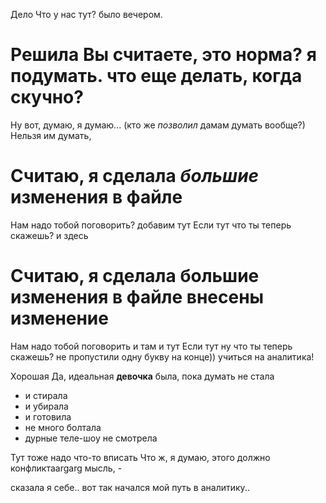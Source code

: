 Дело Что у нас тут? 
было вечером. 
# Решила Вы считаете, это норма? я подумать. что еще делать, когда скучно?

Ну вот, думаю, я думаю...
(кто же _позволил_ дамам думать вообще?) Нельзя им думать, 

# Считаю, я сделала _большие_ изменения в файле
Нам надо  тобой поговорить? добавим тут
 Если  тут  что ты теперь скажешь? и здесь
# Считаю, я сделала большие изменения в файле внесены изменение
Нам надо  тобой поговорить и там и тут
 Если  тут ну что ты теперь скажешь?
 не пропустили одну букву на конце)) учиться на аналитика!

Хорошая 
Да, идеальная **девочка** была, пока думать не стала
* и стирала
* и убирала
* и готовила
* не много болтала
* дурные теле-шоу не смотрела

Тут тоже надо что-то вписать
Что ж, я думаю, этого должно 
конфликтаargarg мысль, - 

сказала я себе..
вот так начался мой путь в аналитику..
